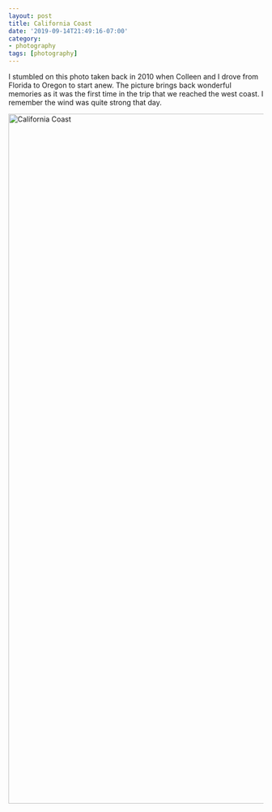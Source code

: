 ```yaml
---
layout: post
title: California Coast
date: '2019-09-14T21:49:16-07:00'
category:
- photography
tags: [photography]
---
```


I stumbled on this photo taken back in 2010 when Colleen and I drove from
Florida to Oregon to start anew. <!--more-->The picture brings back wonderful memories as
it was the first time in the trip that we reached the west coast. I remember
the wind was quite strong that day.

<a data-flickr-embed="true"  href="https://www.flickr.com/photos/wesr/45862002064/in/dateposted-public/" title="California Coast"><img src="https://live.staticflickr.com/7882/45862002064_73697161d4_k.jpg" width="2048" height="1362" alt="California Coast"></a><script async src="//embedr.flickr.com/assets/client-code.js" charset="utf-8"></script>
